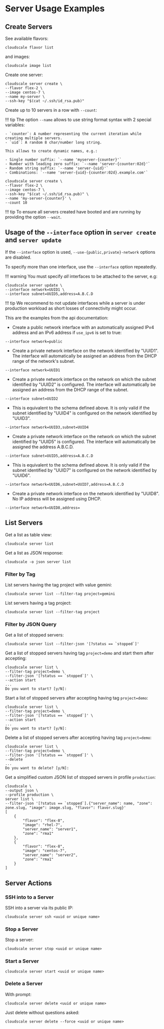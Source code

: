 # Server Usage Examples

## Create Servers

See available flavors:

~~~shell
cloudscale flavor list
~~~

and images:

~~~shell
cloudscale image list
~~~

Create one server:

~~~shell
cloudscale server create \
--flavor flex-2 \
--image centos-7 \
--name my-server \
--ssh-key "$(cat ~/.ssh/id_rsa.pub)"
~~~

Create up to 10 servers in a row with `--count`:

!!! tip
    The option `--name` allows to use string format syntax with 2 special variables:

    - `counter`: A number representing the current iteration while creating multiple servers.
    - `uid`: A random 8 char/number long string.

    This allows to create dynamic names, e.g.:

    - Single number suffix: `--name 'myserver-{counter}'`
    - Number with leading zero suffix: `--name 'server-{counter:02d}'`
    - Random string suffix: `--name 'server-{uid}'`
    - Combinations: `--name 'server-{uid}-{counter:02d}.example.com'`

~~~shell
cloudscale server create \
--flavor flex-2 \
--image centos-7 \
--ssh-key "$(cat ~/.ssh/id_rsa.pub)" \
--name 'my-server-{counter}' \
--count 10
~~~

!!! tip
    To ensure all servers created have booted and are running by providing the option `--wait`.

## Usage of the `--interface` option in `server create` and `server update`
If the `--interface` option is used, `--use-{public,private}-network` options are disabled.

To specify more than one interface, use the `--interface` option repeatedly.

!!! warning
    You must specify *all* interfaces to be attached to the server, e.g:
~~~
cloudscale server update \
--interface network=UUID1 \
--interface subnet=UUID5,address=A.B.C.D
~~~

!!! tip
    We recommend to not update interfaces while a
    server is under production workload as short losses of connectivity might occur.

This are the examples from the api documentation:

* Create a public network interface with an automatically assigned IPv4 address and an IPv6 address if `use_ipv6` is set
to true:
~~~
--interface network=public
~~~

* Create a private network interface on the network identified by "UUID1". The interface will automatically be assigned an
address from the DHCP range of the network's subnet.
~~~
--interface network=UUID1
~~~

* Create a private network interface on the network on which the subnet identified by "UUID2" is configured. The interface
will automatically be assigned an address from the DHCP range of the subnet.
~~~
--interface subnet=UUID2
~~~

* This is equivalent to the schema defined above. It is only valid if the subnet identified by "UUID4" is configured on
the network identified by "UUID3".
~~~
--interface network=UUID3,subnet=UUID4
~~~

* Create a private network interface on the network on which the subnet identified by "UUID5" is configured. The interface
will automatically be assigned the address A.B.C.D.
~~~
--interface subnet=UUID5,address=A.B.C.D
~~~

* This is equivalent to the schema defined above. It is only valid if the subnet identified by "UUID7" is configured on
the network identified by "UUID6".
~~~
--interface network=UUID6,subnet=UUID7,address=A.B.C.D
~~~

* Create a private network interface on the network identified by "UUID8". No IP address will be assigned using DHCP.
~~~
--interface network=UUID8,address=
~~~

## List Servers

Get a list as table view:

~~~shell
cloudscale server list
~~~

Get a list as JSON response:

~~~shell
cloudscale -o json server list
~~~

### Filter by Tag

List servers having the tag project with value gemini:

~~~shell
cloudscale server list --filter-tag project=gemini
~~~

List servers having a tag project:

~~~shell
cloudscale server list --filter-tag project
~~~

### Filter by JSON Query

Get a list of stopped servers:

~~~shell
cloudscale server list --filter-json '[?status == `stopped`]'
~~~

Get a list of stopped servers having tag `project=demo` and start them after accepting:

~~~shell
cloudscale server list \
--filter-tag project=demo \
--filter-json '[?status == `stopped`]' \
--action start
...
Do you want to start? [y/N]:
~~~

Start a list of stopped servers after accepting having tag `project=demo`:

~~~shell
cloudscale server list \
--filter-tag project=demo \
--filter-json '[?status == `stopped`]' \
--action start
...
Do you want to start? [y/N]:
~~~

Delete a list of stopped servers after accepting having tag `project=demo`:

~~~shell
cloudscale server list \
--filter-tag project=demo \
--filter-json '[?status == `stopped`]' \
--delete
...
Do you want to delete? [y/N]:
~~~

Get a simplified custom JSON list of stopped servers in profile `production`:

~~~shell
cloudscale \
--output json \
--profile production \
server list \
--filter-json '[?status == `stopped`].{"server_name": name, "zone": zone.slug, "image": image.slug, "flavor": flavor.slug}'
[
    {
        "flavor": "flex-8",
        "image": "rhel-7",
        "server_name": "server1",
        "zone": "rma1"
    },
    {
        "flavor": "flex-8",
        "image": "centos-7",
        "server_name": "server2",
        "zone": "rma1"
    }
]
~~~

## Server Actions

### SSH into to a Server

SSH into a server via its public IP:

~~~shell
cloudscale server ssh <uuid or unique name>
~~~

### Stop a Server

Stop a server:

~~~shell
cloudscale server stop <uuid or unique name>
~~~

### Start a Server

~~~shell
cloudscale server start <uuid or unique name>
~~~

### Delete a Server

With prompt:

~~~shell
cloudscale server delete <uuid or unique name>
~~~

Just delete without questions asked:

~~~shell
cloudscale server delete --force <uuid or unique name>
~~~
